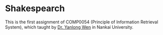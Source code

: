 # Shakespearch

This is the first assignment of COMP0054 (Principle of Information Retrieval System), which taught by [Dr. Yanlong Wen](http://cc.nankai.edu.cn/Teachers/Introduce.aspx?TID=wenyl) in Nankai University.
